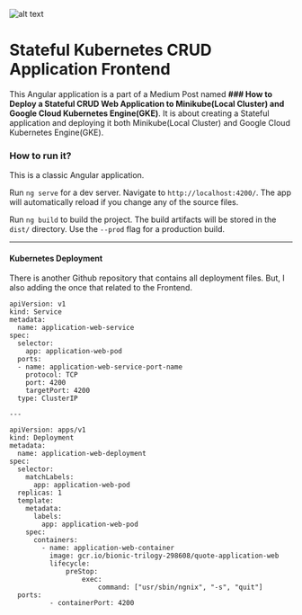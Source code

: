 
![alt text](https://cdn-images-1.medium.com/max/1200/1*1BF_eIkV6wkuqsziZ_hf7Q.png)

# Stateful Kubernetes CRUD Application Frontend

This Angular application is a part of a Medium Post named  **### How to Deploy a Stateful CRUD Web Application to Minikube(Local Cluster) and Google Cloud Kubernetes Engine(GKE)**. It is about creating a Stateful application and deploying it both Minikube(Local Cluster) and Google Cloud Kubernetes Engine(GKE).

### How to run it?
This is a classic Angular application.

Run `ng serve` for a dev server. Navigate to `http://localhost:4200/`. The app will automatically reload if you change any of the source files.

Run `ng build` to build the project. The build artifacts will be stored in the `dist/` directory. Use the `--prod` flag for a production build.

---

#### Kubernetes Deployment
There is another Github repository that contains all deployment files. But, I also adding the once that related to the Frontend.
```YML
apiVersion: v1  
kind: Service  
metadata:  
  name: application-web-service  
spec:  
  selector:  
    app: application-web-pod  
  ports:  
  - name: application-web-service-port-name  
    protocol: TCP  
    port: 4200  
    targetPort: 4200  
  type: ClusterIP  
  
---  
  
apiVersion: apps/v1  
kind: Deployment  
metadata:  
  name: application-web-deployment  
spec:  
  selector:  
    matchLabels:  
      app: application-web-pod  
  replicas: 1  
  template:  
    metadata:  
      labels:  
        app: application-web-pod  
    spec:  
      containers:  
        - name: application-web-container  
          image: gcr.io/bionic-trilogy-298608/quote-application-web  
          lifecycle:  
              preStop:  
                  exec:  
                      command: ["usr/sbin/ngnix", "-s", "quit"]  
  ports:  
          - containerPort: 4200
 
```
